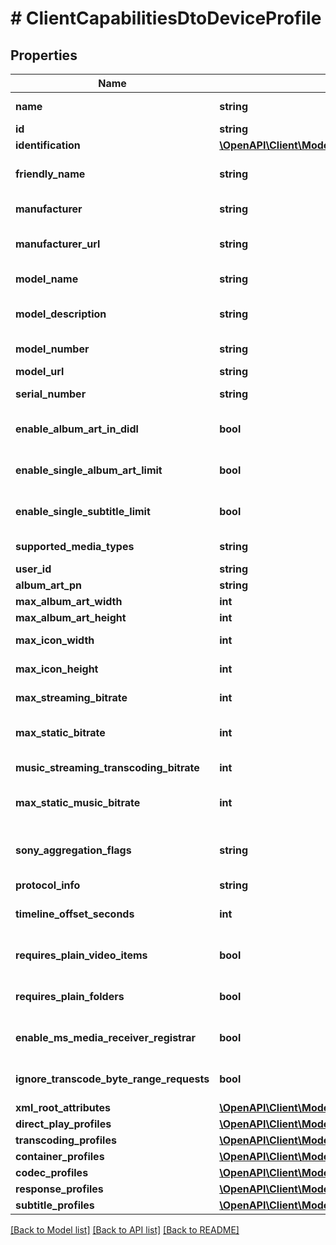 # # ClientCapabilitiesDtoDeviceProfile

## Properties

Name | Type | Description | Notes
------------ | ------------- | ------------- | -------------
**name** | **string** | Gets or sets the name of this device profile. | [optional]
**id** | **string** | Gets or sets the Id. | [optional]
**identification** | [**\OpenAPI\Client\Model\DeviceProfileIdentification**](DeviceProfileIdentification.md) |  | [optional]
**friendly_name** | **string** | Gets or sets the friendly name of the device profile, which can be shown to users. | [optional]
**manufacturer** | **string** | Gets or sets the manufacturer of the device which this profile represents. | [optional]
**manufacturer_url** | **string** | Gets or sets an url for the manufacturer of the device which this profile represents. | [optional]
**model_name** | **string** | Gets or sets the model name of the device which this profile represents. | [optional]
**model_description** | **string** | Gets or sets the model description of the device which this profile represents. | [optional]
**model_number** | **string** | Gets or sets the model number of the device which this profile represents. | [optional]
**model_url** | **string** | Gets or sets the ModelUrl. | [optional]
**serial_number** | **string** | Gets or sets the serial number of the device which this profile represents. | [optional]
**enable_album_art_in_didl** | **bool** | Gets or sets a value indicating whether EnableAlbumArtInDidl. | [optional] [default to false]
**enable_single_album_art_limit** | **bool** | Gets or sets a value indicating whether EnableSingleAlbumArtLimit. | [optional] [default to false]
**enable_single_subtitle_limit** | **bool** | Gets or sets a value indicating whether EnableSingleSubtitleLimit. | [optional] [default to false]
**supported_media_types** | **string** | Gets or sets the SupportedMediaTypes. | [optional]
**user_id** | **string** | Gets or sets the UserId. | [optional]
**album_art_pn** | **string** | Gets or sets the AlbumArtPn. | [optional]
**max_album_art_width** | **int** | Gets or sets the MaxAlbumArtWidth. | [optional]
**max_album_art_height** | **int** | Gets or sets the MaxAlbumArtHeight. | [optional]
**max_icon_width** | **int** | Gets or sets the maximum allowed width of embedded icons. | [optional]
**max_icon_height** | **int** | Gets or sets the maximum allowed height of embedded icons. | [optional]
**max_streaming_bitrate** | **int** | Gets or sets the maximum allowed bitrate for all streamed content. | [optional]
**max_static_bitrate** | **int** | Gets or sets the maximum allowed bitrate for statically streamed content (&#x3D; direct played files). | [optional]
**music_streaming_transcoding_bitrate** | **int** | Gets or sets the maximum allowed bitrate for transcoded music streams. | [optional]
**max_static_music_bitrate** | **int** | Gets or sets the maximum allowed bitrate for statically streamed (&#x3D; direct played) music files. | [optional]
**sony_aggregation_flags** | **string** | Gets or sets the content of the aggregationFlags element in the urn:schemas-sonycom:av namespace. | [optional]
**protocol_info** | **string** | Gets or sets the ProtocolInfo. | [optional]
**timeline_offset_seconds** | **int** | Gets or sets the TimelineOffsetSeconds. | [optional] [default to 0]
**requires_plain_video_items** | **bool** | Gets or sets a value indicating whether RequiresPlainVideoItems. | [optional] [default to false]
**requires_plain_folders** | **bool** | Gets or sets a value indicating whether RequiresPlainFolders. | [optional] [default to false]
**enable_ms_media_receiver_registrar** | **bool** | Gets or sets a value indicating whether EnableMSMediaReceiverRegistrar. | [optional] [default to false]
**ignore_transcode_byte_range_requests** | **bool** | Gets or sets a value indicating whether IgnoreTranscodeByteRangeRequests. | [optional] [default to false]
**xml_root_attributes** | [**\OpenAPI\Client\Model\XmlAttribute[]**](XmlAttribute.md) | Gets or sets the XmlRootAttributes. | [optional]
**direct_play_profiles** | [**\OpenAPI\Client\Model\DirectPlayProfile[]**](DirectPlayProfile.md) | Gets or sets the direct play profiles. | [optional]
**transcoding_profiles** | [**\OpenAPI\Client\Model\TranscodingProfile[]**](TranscodingProfile.md) | Gets or sets the transcoding profiles. | [optional]
**container_profiles** | [**\OpenAPI\Client\Model\ContainerProfile[]**](ContainerProfile.md) | Gets or sets the container profiles. | [optional]
**codec_profiles** | [**\OpenAPI\Client\Model\CodecProfile[]**](CodecProfile.md) | Gets or sets the codec profiles. | [optional]
**response_profiles** | [**\OpenAPI\Client\Model\ResponseProfile[]**](ResponseProfile.md) | Gets or sets the ResponseProfiles. | [optional]
**subtitle_profiles** | [**\OpenAPI\Client\Model\SubtitleProfile[]**](SubtitleProfile.md) | Gets or sets the subtitle profiles. | [optional]

[[Back to Model list]](../../README.md#models) [[Back to API list]](../../README.md#endpoints) [[Back to README]](../../README.md)
